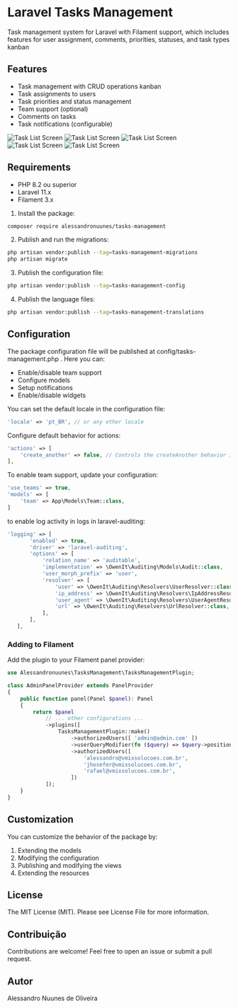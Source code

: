 # Laravel Tasks Management

Task management system for Laravel with Filament support, which includes features for user assignment, comments, priorities, statuses, and task types kanban

## Features

- Task management with CRUD operations kanban
- Task assignments to users
- Task priorities and status management
- Team support (optional)
- Comments on tasks
- Task notifications (configurable)

![Task List Screen](./screenshots/list-task.png)
![Task List Screen](./screenshots/edit-task.png)
![Task List Screen](./screenshots/list-custom-field.png)
![Task List Screen](./screenshots/edit-custom-field.png)
![Task List Screen](./screenshots/create-tag.png)

## Requirements

- PHP 8.2 ou superior
- Laravel 11.x
- Filament 3.x

1. Install the package:
```bash
composer require alessandronuunes/tasks-management
 ```

2. Publish and run the migrations:
```bash
php artisan vendor:publish --tag=tasks-management-migrations
php artisan migrate
 ```

3. Publish the configuration file:
```bash
php artisan vendor:publish --tag=tasks-management-config
 ```

 4. Publish the language files:
```bash
php artisan vendor:publish --tag=tasks-management-translations
 ```

## Configuration

The package configuration file will be published at config/tasks-management.php . Here you can:

- Enable/disable team support
- Configure models
- Setup notifications
- Enable/disable widgets

You can set the default locale in the configuration file:
```php
'locale' => 'pt_BR', // or any other locale
```
Configure default behavior for actions:

```php
'actions' => [
    'create_another' => false, // Controls the createAnother behavior in forms
],
```
To enable team support, update your configuration:

```php
'use_teams' => true,
'models' => [
    'team' => App\Models\Team::class,
]
 ```

 to enable log activity in logs in laravel-auditing:
 ```php
'logging' => [
        'enabled' => true,
        'driver' => 'laravel-auditing',
        'options' => [
            'relation_name' => 'auditable',
            'implementation' => \OwenIt\Auditing\Models\Audit::class,
            'user_morph_prefix' => 'user',
            'resolver' => [
                'user' => \OwenIt\Auditing\Resolvers\UserResolver::class,
                'ip_address' => \OwenIt\Auditing\Resolvers\IpAddressResolver::class,
                'user_agent' => \OwenIt\Auditing\Resolvers\UserAgentResolver::class,
                'url' => \OwenIt\Auditing\Resolvers\UrlResolver::class,
            ],
        ],
    ],
 ```
### Adding to Filament
Add the plugin to your Filament panel provider:

```php
use Alessandronuunes\TasksManagement\TasksManagementPlugin;

class AdminPanelProvider extends PanelProvider
{
    public function panel(Panel $panel): Panel
    {
        return $panel
            // ... other configurations ...
            ->plugins([
                TasksManagementPlugin::make()
                    ->authorizedUsers([ 'admin@admin.com' ])
                    ->userQueryModifier(fn ($query) => $query->positionNotNull()),
                    ->authorizedUsers([
                        'alessandro@vmixsolucoes.com.br',
                        'jhosefer@vmixsolucoes.com.br',
                        'rafael@vmixsolucoes.com.br',
                    ])
            ]);
    }
}
 ```

## Customization
You can customize the behavior of the package by:

1. Extending the models
2. Modifying the configuration
3. Publishing and modifying the views
4. Extending the resources

## License
The MIT License (MIT). Please see License File for more information.

## Contribuição
Contributions are welcome! Feel free to open an issue or submit a pull request.

## Autor
Alessandro Nuunes de Oliveira
